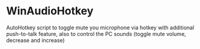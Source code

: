 # WinAudioHotkey
AutoHotkey script to toggle mute you microphone via hotkey with additional push-to-talk feature, also to control the PC sounds (toggle mute volume, decrease and increase)
